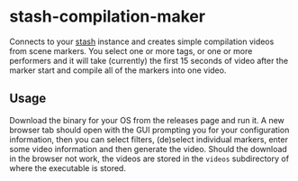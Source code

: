 # stash-compilation-maker

Connects to your [stash](https://github.com/stashapp/stash) instance and creates simple 
compilation videos from scene markers. You select one or more tags, or one or more performers
and it will take (currently) the first 15 seconds of video after the marker start and compile
all of the markers into one video.

## Usage
Download the binary for your OS from the releases page and run it. A new browser tab should open with the GUI
prompting you for your configuration information, then you can select filters, (de)select individual markers,
enter some video information and then generate the video. Should the download in the browser not work, the videos
are stored in the `videos` subdirectory of where the executable is stored.
